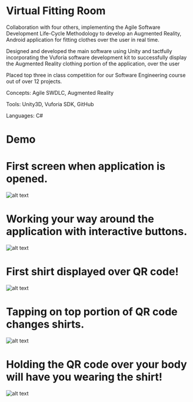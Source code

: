 # Virtual Fitting Room

Collaboration with four others, implementing the Agile Software Development Life-Cycle Methodology to
develop an Augmented Reality, Android application for fitting clothes over the user in real time.

Designed and developed the main software using Unity and tactfully incorporating the Vuforia software development kit to
successfully display the Augmented Reality clothing portion of the application, over the user

Placed top three in class competition for our Software Engineering course out of over 12 projects.

Concepts: Agile SWDLC, Augmented Reality

Tools: Unity3D, Vuforia SDK, GitHub

Languages: C#

# Demo
# First screen when application is opened.
![alt text](https://i.imgur.com/m5NU1mA.png)

# Working your way around the application with interactive buttons.
![alt text](https://i.imgur.com/XKBtOXk.jpg)

# First shirt displayed over QR code!
![alt text](https://i.imgur.com/AgJIKke.png)

# Tapping on top portion of QR code changes shirts.
![alt text](https://i.imgur.com/GPPBWAq.png)

# Holding the QR code over your body will have you wearing the shirt!
![alt text](https://i.imgur.com/pZG0y8z.png)
